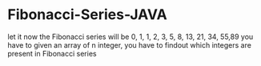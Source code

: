 # Fibonacci-Series-JAVA

let it now the Fibonacci series will be 0, 1, 1, 2, 3, 5, 8, 13, 21, 34, 55,89
you have to given an array of n integer, you have to findout which integers are present in Fibonacci series
